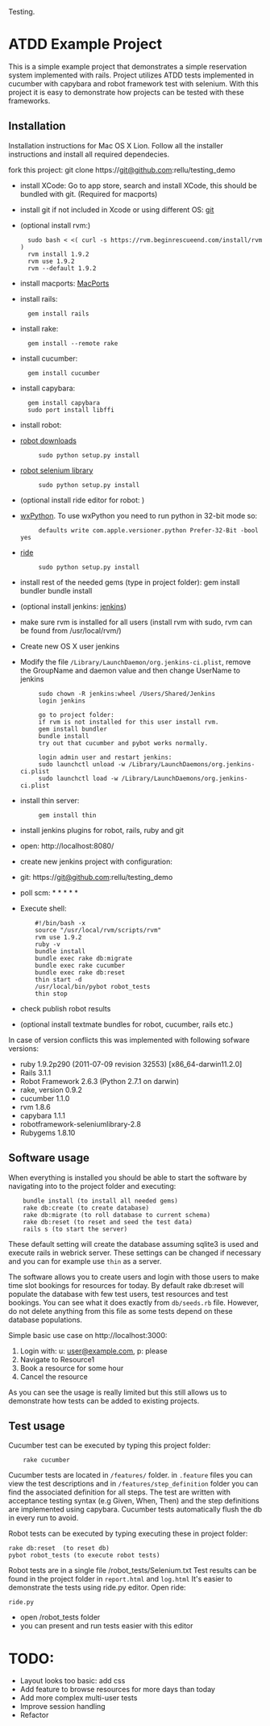 Testing.

ATDD Example Project
====================

This is a simple example project that demonstrates a simple reservation system implemented with rails. Project utilizes ATDD tests implemented in cucumber with capybara and robot framework test with selenium. With this project it is easy to demonstrate how projects can be tested with these frameworks.

Installation
------------

Installation instructions for Mac OS X Lion. Follow all the installer instructions and install all required dependecies.

fork this project: git clone https://git@github.com:rellu/testing_demo

* install XCode: Go to app store, search and install XCode, this should be bundled with git. (Required for macports)
* install git if not included in Xcode or using different OS: [git](http://git-scm.com/download)
* (optional install rvm:) 

		sudo bash < <( curl -s https://rvm.beginrescueend.com/install/rvm )
		rvm install 1.9.2
		rvm use 1.9.2
		rvm --default 1.9.2
	
* install macports: [MacPorts](http://www.macports.org/install.php)
		
* install rails:
	
		gem install rails
	
* install rake:
	
		gem install --remote rake
	
* install cucumber:
	
		gem install cucumber
	
* install capybara:
	
		gem install capybara
		sudo port install libffi
	
* install robot:
 * [robot downloads](http://code.google.com/p/robotframework/downloads/list)

			sudo python setup.py install

 * [robot selenium library](http://code.google.com/p/robotframework-seleniumlibrary/downloads/list)

	 		sudo python setup.py install
	
* (optional install ride editor for robot: ) 
 * [wxPython](http://www.wxpython.org/download.php). To use wxPython you need to run python in 32-bit mode so:

			defaults write com.apple.versioner.python Prefer-32-Bit -bool yes

 * [ride](https://github.com/robotframework/RIDE/downloads)

			sudo python setup.py install
	
	
* install rest of the needed gems (type in project folder):
		gem install bundler
		bundle install
	
* (optional install jenkins: [jenkins](http://jenkins-ci.org/))
 * make sure rvm is installed for all users (install rvm with sudo, rvm can be found from /usr/local/rvm/)
 * Create new OS X user jenkins
 * Modify the file `/Library/LaunchDaemon/org.jenkins-ci.plist`, remove the GroupName and daemon value and then change UserName to jenkins

			sudo chown -R jenkins:wheel /Users/Shared/Jenkins
			login jenkins
	
			go to project folder:
			if rvm is not installed for this user install rvm.
			gem install bundler
			bundle install
			try out that cucumber and pybot works normally.
	
			login admin user and restart jenkins:
			sudo launchctl unload -w /Library/LaunchDaemons/org.jenkins-ci.plist
			sudo launchctl load -w /Library/LaunchDaemons/org.jenkins-ci.plist

 * install thin server: 

			gem install thin

 * install jenkins plugins for robot, rails, ruby and git
 * open: http://localhost:8080/
 * create new jenkins project with configuration:
  * git: https://git@github.com:rellu/testing_demo
  * poll scm: * * * * *
  * Execute shell:

	 		#!/bin/bash -x
			source "/usr/local/rvm/scripts/rvm"
			rvm use 1.9.2
			ruby -v
			bundle install
			bundle exec rake db:migrate
			bundle exec rake cucumber
			bundle exec rake db:reset
			thin start -d
			/usr/local/bin/pybot robot_tests
			thin stop

  * check publish robot results

	
* (optional install textmate bundles for robot, cucumber, rails etc.)

In case of version conflicts this was implemented with following sofware versions:

* ruby 1.9.2p290 (2011-07-09 revision 32553) [x86_64-darwin11.2.0]
* Rails 3.1.1
* Robot Framework 2.6.3 (Python 2.7.1 on darwin)
* rake, version 0.9.2
* cucumber 1.1.0
* rvm 1.8.6
* capybara 1.1.1
* robotframework-seleniumlibrary-2.8
* Rubygems 1.8.10

Software usage
--------------

When everything is installed you should be able to start the software by navigating into to the project folder and executing:
		
		bundle install (to install all needed gems)
		rake db:create (to create database)
		rake db:migrate (to roll database to current schema)
		rake db:reset (to reset and seed the test data)
		rails s (to start the server)

These default setting will create the database assuming sqlite3 is used and execute rails in webrick server. These settings can be changed if necessary and you can for example use `thin` as a server.
		
The software allows you to create users and login with those users to make time slot bookings for resources for today. By default rake db:reset will populate the database with few test users, test resources and test bookings. You can see what it does exactly from `db/seeds.rb` file. However, do not delete anything from this file as some tests depend on these database populations.

Simple basic use case on http://localhost:3000:

1.	Login with: u: user@example.com, p: please
2.	Navigate to Resource1
3.	Book a resource for some hour
4.	Cancel the resource

As you can see the usage is really limited but this still allows us to demonstrate how tests can be added to existing projects.

Test usage
----------

Cucumber test can be executed by typing this project folder:

		rake cucumber
	
Cucumber tests are located in `/features/` folder. in `.feature` files you can view the test descriptions and in `/features/step_definition` folder you can find the associated definition for all steps. The test are written with acceptance testing syntax (e.g Given, When, Then) and the step definitions are implemented using capybara. Cucumber tests automatically flush the db in every run to avoid.


Robot tests can be executed by typing executing these in project folder:

	rake db:reset  (to reset db)
	pybot robot_tests (to execute robot tests)

Robot tests are in a single file /robot_tests/Selenium.txt
Test results can be found in the project folder in `report.html` and `log.html`
It's easier to demonstrate the tests using ride.py editor. Open ride:

	ride.py
	
* open /robot_tests folder
* you can present and run tests easier with this editor


TODO:
=====

* Layout looks too basic: add css
* Add feature to browse resources for more days than today
* Add more complex multi-user tests
* Improve session handling
* Refactor


     
